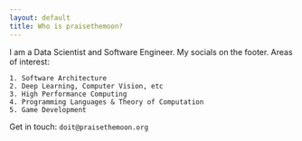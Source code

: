 ```yaml
---
layout: default
title: Who is praisethemoon?
---
```

<article class="prose lg:prose-xl">

I am a Data Scientist and Software Engineer. 
My socials on the footer.
Areas of interest: 

```
1. Software Architecture
2. Deep Learning, Computer Vision, etc
3. High Performance Computing
4. Programming Languages & Theory of Computation
5. Game Development
```

Get in touch: `doit@praisethemoon.org`

</article>